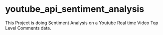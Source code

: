 # youtube_api_sentiment_analysis
This Project is doing Sentiment Analysis on a Youtube Real time Video Top Level Comments data.
